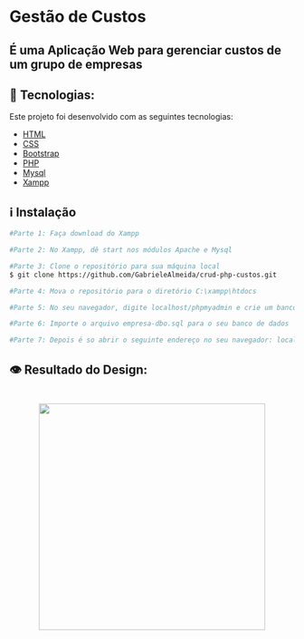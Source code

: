 # Gestão de Custos

## É uma Aplicação Web para gerenciar custos de um grupo de empresas

## :rocket: Tecnologias:

Este projeto foi desenvolvido com as seguintes tecnologias:

- [HTML](https://www.w3schools.com/html/)
- [CSS](https://www.w3schools.com/css/)
- [Bootstrap](https://getbootstrap.com/docs/4.0/getting-started/introduction/)
- [PHP](https://www.php.net/)
- [Mysql](https://www.mysql.com/)
- [Xampp](https://www.apachefriends.org/pt_br/download.html)

## :information_source: Instalação

```bash
#Parte 1: Faça download do Xampp 

#Parte 2: No Xampp, dê start nos módulos Apache e Mysql

#Parte 3: Clone o repositório para sua máquina local
$ git clone https://github.com/GabrieleAlmeida/crud-php-custos.git

#Parte 4: Mova o repositório para o diretório C:\xampp\htdocs

#Parte 5: No seu navegador, digite localhost/phpmyadmin e crie um banco de dados chamado 'empresa-dbo'

#Parte 6: Importe o arquivo empresa-dbo.sql para o seu banco de dados

#Parte 7: Depois é so abrir o seguinte endereço no seu navegador: localhost/crud-php-custos/index.php

```

## 👁️ Resultado do Design:

<h1 align="center">

<img src="https://github.com/GabrieleAlmeida/crud-php-custos/blob/main/img/custo.gif"
    height="400">
    
</h1>

